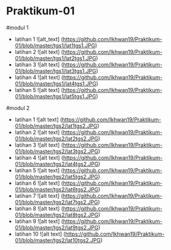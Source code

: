 # Praktikum-01
#modul 1
* latihan 1
![alt_text] (https://github.com/Ikhwan19/Praktikum-01/blob/master/tgs1/lat1tgs1.JPG)
* latihan 2
![alt text] (https://github.com/Ikhwan19/Praktikum-01/blob/master/tgs1/lat2tgs1.JPG)
* latihan 3
![alt text] (https://github.com/Ikhwan19/Praktikum-01/blob/master/tgs1/lat3tgs1.JPG)
* latihan 4
![alt text] (https://github.com/Ikhwan19/Praktikum-01/blob/master/tgs1/lat4tgs1.JPG)
* latihan 5
![alt text] (https://github.com/Ikhwan19/Praktikum-01/blob/master/tgs1/lat5tgs1.JPG)

#modul 2
* latihan 1
![alt text] (https://github.com/Ikhwan19/Praktikum-01/blob/master/tgs2/lat1tgs2.JPG)
* latihan 2
![alt text] (https://github.com/Ikhwan19/Praktikum-01/blob/master/tgs2/lat2tgs2.JPG)
* latihan 3
![alt text] (https://github.com/Ikhwan19/Praktikum-01/blob/master/tgs2/lat3tgs2.JPG)
* latihan 4
![alt text] (https://github.com/Ikhwan19/Praktikum-01/blob/master/tgs2/lat4tgs2.JPG)
* latihan 5
![alt text] (https://github.com/Ikhwan19/Praktikum-01/blob/master/tgs2/lat5tgs2.JPG)
* latihan 6
![alt text] (https://github.com/Ikhwan19/Praktikum-01/blob/master/tgs2/lat6tgs2.JPG)
* latihan 7
![alt text] (https://github.com/Ikhwan19/Praktikum-01/blob/master/tgs2/lat7tgs2.JPG)
* latihan 8
![alt text] (https://github.com/Ikhwan19/Praktikum-01/blob/master/tgs2/lat8tgs2.JPG)
* latihan 9
![alt text] (https://github.com/Ikhwan19/Praktikum-01/blob/master/tgs2/lat9tgs2.JPG)
* latihan 10
![alt text] (https://github.com/Ikhwan19/Praktikum-01/blob/master/tgs2/lat10tgs2.JPG)
